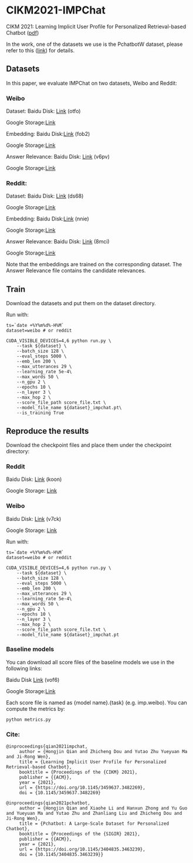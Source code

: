 # CIKM2021-IMPChat
CIKM 2021: Learning Implicit User Profile for Personalized Retrieval-based Chatbot ([pdf](https://arxiv.org/pdf/2108.07935.pdf))

In the work, one of the datasets we use is the PchatbotW dataset, please refer to this ([link](https://github.com/qhjqhj00/SIGIR2021-Pchatbot)) for details.


## Datasets
In this paper, we evaluate IMPChat on two datasets, Weibo and Reddit:

### Weibo 
Dataset:
Baidu Disk: [Link](https://pan.baidu.com/s/1NlJPrWqc0VsgDYC_o184aw) (otfo)

Google Storage:[Link](https://drive.google.com/file/d/1_XRL4Uh-izh0pYKq8ZdutJQxtsFwugVl/view?usp=sharing)

Embedding:
Baidu Disk:[Link](https://pan.baidu.com/s/1j_aFGghg6EBYK1HjiDVMUQ) (fob2)

Google Storage:[Link](https://drive.google.com/file/d/1E1-jQu547Qn9lWSOUXTIPJNYcA6VyMd6/view?usp=sharing)

Answer Relevance:
Baidu Disk: [Link](https://pan.baidu.com/s/1SZnk0GLSk6flFZf_Agtbsg) (v6pv)

Google Storage:[Link](https://drive.google.com/file/d/1xKuUnTIdoC2U4LMnLIGU0BJ9-jnin12Z/view?usp=sharing)

### Reddit:
Dataset:
Baidu Disk: [Link](https://pan.baidu.com/s/1OW0P0vfwVd3JSgsGchsIzQ) (ds68)

Google Storage:[Link](https://drive.google.com/file/d/141z3q1yvAgzd81oEKxQ__yPh1kTxrfIK/view?usp=sharing)

Embedding:
Baidu Disk:[Link](https://pan.baidu.com/s/1wzUZV-3FTiiyC6KefWTX-g) (nnie)

Google Storage:[Link](https://drive.google.com/file/d/14RgsYwFuOPCT4-3MtgDh4FvFvXzYNFWT/view?usp=sharing)

Answer Relevance:
Baidu Disk: [Link](https://pan.baidu.com/s/1eBgq6jLwj4vxyNUEjsRxUA) (8mci)

Google Storage:[Link](https://drive.google.com/file/d/1tUTpMGmNhLM9unpebR-_IfSRDX_NnaJ-/view?usp=sharing)

Note that the embeddings are trained on the corresponding dataset. The Answer Relevance file contains the candidate relevances. 

## Train

Download the datasets and put them on the dataset directory.

Run with:

```
ts=`date +%Y%m%d%-H%M`
dataset=weibo # or reddit

CUDA_VISIBLE_DEVICES=4,6 python run.py \
    --task ${dataset} \
    --batch_size 128 \
    --eval_steps 5000 \
    --emb_len 200 \
    --max_utterances 29 \
    --learning_rate 5e-4\
    --max_words 50 \
    --n_gpu 2 \
    --epochs 10 \
    --n_layer 3 \
    --max_hop 2 \
    --score_file_path score_file.txt \
    --model_file_name ${dataset}_impchat.pt\
    --is_training True
```

## Reproduce the results

Download the checkpoint files and place them under the checkpoint directory:

### Reddit
Baidu Disk: [Link](https://pan.baidu.com/s/1hh8OypwYa7WJeSINL9I9uw) (koon)

Google Storage: [Link](https://drive.google.com/file/d/1b56XHaVaP71ESLaucjiC-p4K0SfKf_UP/view?usp=sharing)

### Weibo
Baidu Disk: [Link](https://pan.baidu.com/s/1E6kRENJ5cRZrJ_pmi_-r4w) (v7ck)

Google Storage: [Link](https://drive.google.com/file/d/10InlyUJaxItEqntymJI3rWVwm-sxqYUj/view?usp=sharing)

Run with:

```
ts=`date +%Y%m%d%-H%M`
dataset=weibo # or reddit

CUDA_VISIBLE_DEVICES=4,6 python run.py \
    --task ${dataset} \
    --batch_size 128 \
    --eval_steps 5000 \
    --emb_len 200 \
    --max_utterances 29 \
    --learning_rate 5e-4\
    --max_words 50 \
    --n_gpu 2 \
    --epochs 10 \
    --n_layer 3 \
    --max_hop 2 \
    --score_file_path score_file.txt \
    --model_file_name ${dataset}_impchat.pt
```

### Baseline models
You can download all score files of the baseline models we use in the following links:

Baidu Disk [Link](https://pan.baidu.com/s/1gfdDPv9f3Gs-leRLYQE6NA) (vof6)

Google Storage:[Link](https://drive.google.com/file/d/1A140i9YxMDskRN-Eaad80ZhGNeZc9Hkx/view?usp=sharing)

Each score file is named as {model name}.{task} (e.g. imp.weibo). You can compute the metrics by:

```
python metrics.py
```

### Cite:

```
@inproceedings{qian2021impchat,
     author = {Hongjin Qian and Zhicheng Dou and Yutao Zhu Yueyuan Ma and Ji-Rong Wen}, 
     title = {Learning Implicit User Profile for Personalized Retrieval-based Chatbot}, 
     booktitle = {Proceedings of the {CIKM} 2021}, 
     publisher = {{ACM}}, 
     year = {2021},
     url = {https://doi.org/10.1145/3459637.3482269},
     doi = {10.1145/3459637.3482269}
```

```
@inproceedings{qian2021pchatbot,
     author = {Hongjin Qian and Xiaohe Li and Hanxun Zhong and Yu Guo and Yueyuan Ma and Yutao Zhu and Zhanliang Liu and Zhicheng Dou and Ji-Rong Wen}, 
     title = {Pchatbot: A Large-Scale Dataset for Personalized Chatbot}, 
     booktitle = {Proceedings of the {SIGIR} 2021}, 
     publisher = {{ACM}}, 
     year = {2021}, 
     url = {https://doi.org/10.1145/3404835.3463239}, 
     doi = {10.1145/3404835.3463239}}
```
